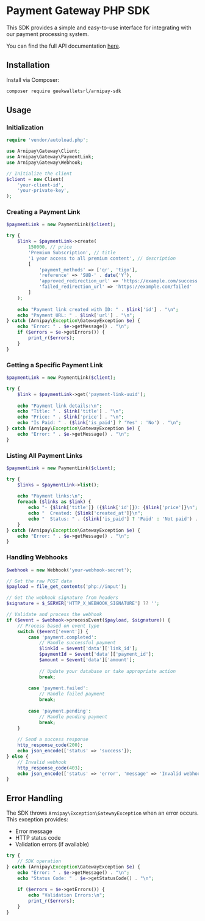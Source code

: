 # Payment Gateway PHP SDK

This SDK provides a simple and easy-to-use interface for integrating with our payment processing system.

You can find the full API documentation [here](https://github.com/GEEKWALLETSRL/arnipay-api).

## Installation

Install via Composer:

```bash
composer require geekwalletsrl/arnipay-sdk
```

## Usage

### Initialization

```php
require 'vendor/autoload.php';

use Arnipay\Gateway\Client;
use Arnipay\Gateway\PaymentLink;
use Arnipay\Gateway\Webhook;

// Initialize the client
$client = new Client(
    'your-client-id',
    'your-private-key',
);
```

### Creating a Payment Link

```php
$paymentLink = new PaymentLink($client);

try {
    $link = $paymentLink->create(
        150000, // price
        'Premium Subscription', // title
        '1 year access to all premium content', // description
        [
            'payment_methods' => ['qr', 'tigo'],
            'reference' => 'SUB-' . date('Y'),
            'approved_redirection_url' => 'https://example.com/success',
            'failed_redirection_url' => 'https://example.com/failed'
        ]
    );
    
    echo "Payment link created with ID: " . $link['id'] . "\n";
    echo "Payment URL: " . $link['url'] . "\n";
} catch (Arnipay\Exception\GatewayException $e) {
    echo "Error: " . $e->getMessage() . "\n";
    if ($errors = $e->getErrors()) {
        print_r($errors);
    }
}
```

### Getting a Specific Payment Link

```php
$paymentLink = new PaymentLink($client);

try {
    $link = $paymentLink->get('payment-link-uuid');
    
    echo "Payment link details:\n";
    echo "Title: " . $link['title'] . "\n";
    echo "Price: " . $link['price'] . "\n";
    echo "Is Paid: " . ($link['is_paid'] ? 'Yes' : 'No') . "\n";
} catch (Arnipay\Exception\GatewayException $e) {
    echo "Error: " . $e->getMessage() . "\n";
}
```

### Listing All Payment Links

```php
$paymentLink = new PaymentLink($client);

try {
    $links = $paymentLink->list();
    
    echo "Payment links:\n";
    foreach ($links as $link) {
        echo "- {$link['title']} ({$link['id']}): {$link['price']}\n";
        echo "  Created: {$link['created_at']}\n";
        echo "  Status: " . ($link['is_paid'] ? 'Paid' : 'Not paid') . "\n";
    }
} catch (Arnipay\Exception\GatewayException $e) {
    echo "Error: " . $e->getMessage() . "\n";
}
```

### Handling Webhooks

```php
$webhook = new Webhook('your-webhook-secret');

// Get the raw POST data
$payload = file_get_contents('php://input');

// Get the webhook signature from headers
$signature = $_SERVER['HTTP_X_WEBHOOK_SIGNATURE'] ?? '';

// Validate and process the webhook
if ($event = $webhook->processEvent($payload, $signature)) {
    // Process based on event type
    switch ($event['event']) {
        case 'payment.completed':
            // Handle successful payment
            $linkId = $event['data']['link_id'];
            $paymentId = $event['data']['payment_id'];
            $amount = $event['data']['amount'];
            
            // Update your database or take appropriate action
            break;
            
        case 'payment.failed':
            // Handle failed payment
            break;
            
        case 'payment.pending':
            // Handle pending payment
            break;
    }
    
    // Send a success response
    http_response_code(200);
    echo json_encode(['status' => 'success']);
} else {
    // Invalid webhook
    http_response_code(403);
    echo json_encode(['status' => 'error', 'message' => 'Invalid webhook']);
}
```

## Error Handling

The SDK throws `Arnipay\Exception\GatewayException` when an error occurs. This exception provides:

- Error message
- HTTP status code
- Validation errors (if available)

```php
try {
    // SDK operation
} catch (Arnipay\Exception\GatewayException $e) {
    echo "Error: " . $e->getMessage() . "\n";
    echo "Status Code: " . $e->getStatusCode() . "\n";
    
    if ($errors = $e->getErrors()) {
        echo "Validation Errors:\n";
        print_r($errors);
    }
}
```
